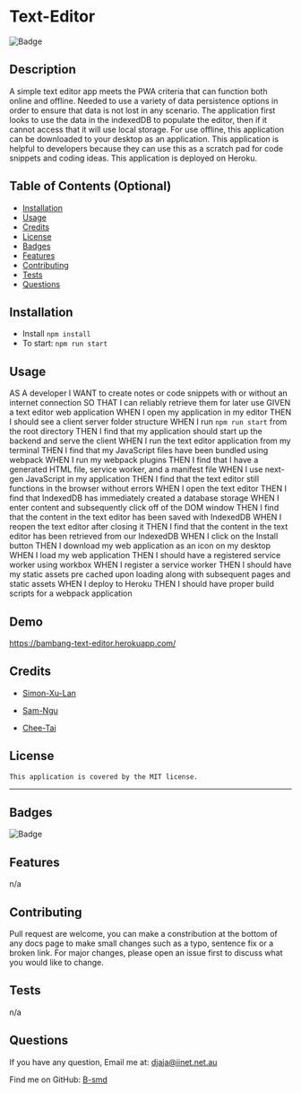 # Text-Editor

  ![Badge](https://img.shields.io/badge/License-MIT-blue.svg)

## Description

A simple text editor app meets the PWA criteria that can function both online and offline. Needed to use a variety of data persistence options in order to ensure that data is not lost in any scenario. The application first looks to use the data in the indexedDB to populate the editor, then if it cannot access that it will use local storage. For use offline, this application can be downloaded to your desktop as an application. This application is helpful to developers because they can use this as a scratch pad for code snippets and coding ideas. This application is deployed on Heroku.

## Table of Contents (Optional)

- [Installation](#installation)
- [Usage](#usage)
- [Credits](#credits)
- [License](#license)
- [Badges](#badges)
- [Features](#features)
- [Contributing](#contributing)
- [Tests](#tests)
- [Questions](#questions)

## Installation

- Install `npm install`
- To start: `npm run start`

## Usage

AS A developer
I WANT to create notes or code snippets with or without an internet connection
SO THAT I can reliably retrieve them for later use
GIVEN a text editor web application
WHEN I open my application in my editor
THEN I should see a client server folder structure
WHEN I run `npm run start` from the root directory
THEN I find that my application should start up the backend and serve the client
WHEN I run the text editor application from my terminal
THEN I find that my JavaScript files have been bundled using webpack
WHEN I run my webpack plugins
THEN I find that I have a generated HTML file, service worker, and a manifest file
WHEN I use next-gen JavaScript in my application
THEN I find that the text editor still functions in the browser without errors
WHEN I open the text editor
THEN I find that IndexedDB has immediately created a database storage
WHEN I enter content and subsequently click off of the DOM window
THEN I find that the content in the text editor has been saved with IndexedDB
WHEN I reopen the text editor after closing it
THEN I find that the content in the text editor has been retrieved from our IndexedDB
WHEN I click on the Install button
THEN I download my web application as an icon on my desktop
WHEN I load my web application
THEN I should have a registered service worker using workbox
WHEN I register a service worker
THEN I should have my static assets pre cached upon loading along with subsequent pages and static assets
WHEN I deploy to Heroku
THEN I should have proper build scripts for a webpack application



## Demo

https://bambang-text-editor.herokuapp.com/

## Credits
- [Simon-Xu-Lan](https://github.com/Simon-Xu-Lan)

- [Sam-Ngu](https://github.com/sam-ngu)

- [Chee-Tai](https://github.com/cupacheeno)

## License
    This application is covered by the MIT license.

---
## Badges
![Badge](https://img.shields.io/badge/License-MIT-blue.svg)

## Features

n/a

## Contributing

Pull request are welcome, you can make a constribution at the bottom of any docs page to make small changes such as a typo, sentence fix or a broken link. For major changes, please open an issue first to discuss what you would like to change.

## Tests

n/a

## Questions

If you have any question, Email me at: djaja@iinet.net.au 

Find me on GitHub: [B-smd](https://github.com/B-smd)   
